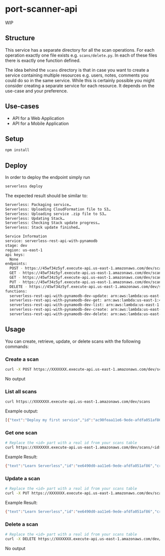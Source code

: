 # port-scanner-api

WIP

## Structure

This service has a separate directory for all the scan operations. For each operation exactly one file exists e.g. `scans/delete.py`. In each of these files there is exactly one function defined.

The idea behind the `scans` directory is that in case you want to create a service containing multiple resources e.g. users, notes, comments you could do so in the same service. While this is certainly possible you might consider creating a separate service for each resource. It depends on the use-case and your preference.

## Use-cases

- API for a Web Application
- API for a Mobile Application

## Setup

```bash
npm install
```

## Deploy

In order to deploy the endpoint simply run

```bash
serverless deploy
```

The expected result should be similar to:

```bash
Serverless: Packaging service…
Serverless: Uploading CloudFormation file to S3…
Serverless: Uploading service .zip file to S3…
Serverless: Updating Stack…
Serverless: Checking Stack update progress…
Serverless: Stack update finished…

Service Information
service: serverless-rest-api-with-pynamodb
stage: dev
region: us-east-1
api keys:
  None
endpoints:
  POST - https://45wf34z5yf.execute-api.us-east-1.amazonaws.com/dev/scans
  GET - https://45wf34z5yf.execute-api.us-east-1.amazonaws.com/dev/scans
  GET - https://45wf34z5yf.execute-api.us-east-1.amazonaws.com/dev/scans/{id}
  PUT - https://45wf34z5yf.execute-api.us-east-1.amazonaws.com/dev/scans/{id}
  DELETE - https://45wf34z5yf.execute-api.us-east-1.amazonaws.com/dev/scans/{id}
functions:
  serverless-rest-api-with-pynamodb-dev-update: arn:aws:lambda:us-east-1:488110005556:function:serverless-rest-api-with-pynamodb-dev-update
  serverless-rest-api-with-pynamodb-dev-get: arn:aws:lambda:us-east-1:488110005556:function:serverless-rest-api-with-pynamodb-dev-get
  serverless-rest-api-with-pynamodb-dev-list: arn:aws:lambda:us-east-1:488110005556:function:serverless-rest-api-with-pynamodb-dev-list
  serverless-rest-api-with-pynamodb-dev-create: arn:aws:lambda:us-east-1:488110005556:function:serverless-rest-api-with-pynamodb-dev-create
  serverless-rest-api-with-pynamodb-dev-delete: arn:aws:lambda:us-east-1:488110005556:function:serverless-rest-api-with-pynamodb-dev-delete
```

## Usage

You can create, retrieve, update, or delete scans with the following commands:

### Create a scan

```bash
curl -X POST https://XXXXXXX.execute-api.us-east-1.amazonaws.com/dev/scans --data '{ "text": "Learn Serverless" }'
```

No output

### List all scans

```bash
curl https://XXXXXXX.execute-api.us-east-1.amazonaws.com/dev/scans
```

Example output:
```bash
[{"text":"Deploy my first service","id":"ac90feaa11e6-9ede-afdfa051af86","checked":true,"updatedAt":1479139961304},{"text":"Learn Serverless","id":"206793aa11e6-9ede-afdfa051af86","createdAt":1479139943241,"checked":false,"updatedAt":1479139943241}]%
```

### Get one scan

```bash
# Replace the <id> part with a real id from your scans table
curl https://XXXXXXX.execute-api.us-east-1.amazonaws.com/dev/scans/<id>
```

Example Result:
```bash
{"text":"Learn Serverless","id":"ee6490d0-aa11e6-9ede-afdfa051af86","createdAt":1479138570824,"checked":false,"updatedAt":1479138570824}%
```

### Update a scan

```bash
# Replace the <id> part with a real id from your scans table
curl -X PUT https://XXXXXXX.execute-api.us-east-1.amazonaws.com/dev/scans/<id> --data '{ "text": "Learn Serverless", "checked": true }'
```

Example Result:
```bash
{"text":"Learn Serverless","id":"ee6490d0-aa11e6-9ede-afdfa051af86","createdAt":1479138570824,"checked":true,"updatedAt":1479138570824}%
```

### Delete a scan

```bash
# Replace the <id> part with a real id from your scans table
curl -X DELETE https://XXXXXXX.execute-api.us-east-1.amazonaws.com/dev/scans/<id>
```

No output

